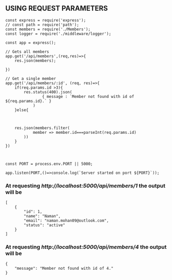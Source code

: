 ## USING REQUEST PARAMETERS

```
const express = require('express');
// const path = require('path');
const members = require('./Members');
const logger = require('./middleware/logger');

const app = express();

// Gets all members
app.get('/api/members',(req,res)=>{
    res.json(members);

})

// Get a single member
app.get('/api/members/:id', (req, res)=>{
    if(req.params.id >3){
        res.status(400).json(
                { message : `Member not found with id of ${req.params.id}.` }
            )  
    }else{

    

    res.json(members.filter(
            member => member.id===parseInt(req.params.id)
        ))
    }
})



const PORT = process.env.PORT || 5000;

app.listen(PORT,()=>console.log(`Server started on port ${PORT}`));
```

### At requesting *http://localhost:5000/api/members/1* the output will be

```
[
    {
        "id": 1,
        "name": "Naman",
        "email": "naman.mohan09@outlook.com",
        "status": "active"
    }
]
```

### At requesting *http://localhost:5000/api/members/4* the output will be

```
{
    "message": "Member not found with id of 4."
}
```


